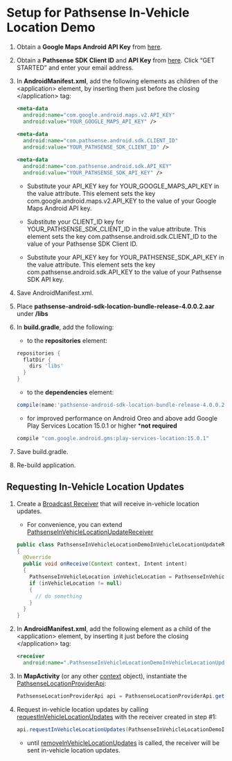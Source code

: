 Setup for Pathsense In-Vehicle Location Demo
===================================
1. Obtain a **Google Maps Android API Key** from [here](https://developers.google.com/maps/documentation/android/signup).

2. Obtain a **Pathsense SDK Client ID** and **API Key** from [here](https://pathsense.com/). Click “GET STARTED” and enter your email address.

3. In **AndroidManifest.xml**, add the following elements as children of the &#060;application&#062; element, by inserting them just before the closing &#060;/application&#062; tag:

    ```xml
    <meta-data 
      android:name="com.google.android.maps.v2.API_KEY" 
      android:value="YOUR_GOOGLE_MAPS_API_KEY" />
          
    <meta-data 
      android:name="com.pathsense.android.sdk.CLIENT_ID" 
      android:value="YOUR_PATHSENSE_SDK_CLIENT_ID" />

    <meta-data 
      android:name="com.pathsense.android.sdk.API_KEY" 
      android:value="YOUR_PATHSENSE_SDK_API_KEY" />
    ```
    
    * Substitute your API_KEY key for YOUR_GOOGLE_MAPS_API_KEY in the value attribute. This element sets the key com.google.android.maps.v2.API_KEY to the value of your Google Maps Android API key.

    * Substitute your CLIENT_ID key for YOUR_PATHSENSE_SDK_CLIENT_ID in the value attribute. This element sets the key com.pathsense.android.sdk.CLIENT_ID to the value of your Pathsense SDK Client ID.

    * Substitute your API_KEY key for YOUR_PATHSENSE_SDK_API_KEY in the value attribute. This element sets the key com.pathsense.android.sdk.API_KEY to the value of your Pathsense SDK API key.

4. Save AndroidManifest.xml.

5. Place **pathsense-android-sdk-location-bundle-release-4.0.0.2.aar** under **/libs**

6. In **build.gradle**, add the following:

    * to the **repositories** element:

    ```groovy
    repositories {
      flatDir {
        dirs 'libs'
      }
    }
    ```
    
    * to the **dependencies** element:

    ```groovy
    compile(name:'pathsense-android-sdk-location-bundle-release-4.0.0.2', ext:'aar')
    ```
    * for improved performance on Android Oreo and above add Google Play Services Location 15.0.1 or higher ***not required**
    ```groovy
    compile "com.google.android.gms:play-services-location:15.0.1"
    ```

7. Save build.gradle.

8. Re-build application.

Requesting In-Vehicle Location Updates
-------------
1. Create a [Broadcast Receiver](http://developer.android.com/reference/android/content/BroadcastReceiver.html) that will receive in-vehicle location updates.

    * For convenience, you can extend [PathsenseInVehicleLocationUpdateReceiver](http://docs.pathsense.io/android/sdk/location/4.0.0.2/com/pathsense/android/sdk/location/PathsenseInVehicleLocationUpdateReceiver.html)

    ```java
    public class PathsenseInVehicleLocationDemoInVehicleLocationUpdateReceiver extends BroadcastReceiver
    {
      @Override
      public void onReceive(Context context, Intent intent)
      {  
        PathsenseInVehicleLocation inVehicleLocation = PathsenseInVehicleLocation.fromIntent(intent);
        if (inVehicleLocation != null)
        {
          // do something
        }
      }
    }
    ```

2. In **AndroidManifest.xml**, add the following element as a child of the &#060;application&#062; element, by inserting it just before the closing &#060;/application&#062; tag:

    ```xml
    <receiver  
      android:name=".PathsenseInVehicleLocationDemoInVehicleLocationUpdateReceiver" />
    ```

3. In **MapActivity** (or any other [context](http://developer.android.com/reference/android/content/Context.html) object), instantiate the [PathsenseLocationProviderApi](http://docs.pathsense.io/android/sdk/location/4.0.0.2/com/pathsense/android/sdk/location/PathsenseLocationProviderApi.html):

    ```java
    PathsenseLocationProviderApi api = PathsenseLocationProviderApi.getInstance(context);
    ```

4. Request in-vehicle location updates by calling [requestInVehicleLocationUpdates](http://docs.pathsense.io/android/sdk/location/4.0.0.2/com/pathsense/android/sdk/location/PathsenseLocationProviderApi.html#requestInVehicleLocationUpdates-java.lang.Class-) with the receiver created in step #1:

    ```java
    api.requestInVehicleLocationUpdates(PathsenseInVehicleLocationDemoInVehicleLocationUpdateReceiver.class);
    ```

    * until [removeInVehicleLocationUpdates](http://docs.pathsense.io/android/sdk/location/4.0.0.2/com/pathsense/android/sdk/location/PathsenseLocationProviderApi.html#removeInVehicleLocationUpdates--) is called, the receiver will be sent in-vehicle location updates.
